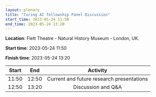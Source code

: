 ```yaml
---
layout: plenary
title: "Turing AI fellowship Panel Discussion"
start_time: 2023-05-24 11:50
end_time: 2023-05-24 13:20
---
```



**Location**: Flett Theatre - Natural History Museum - London, UK.

**Start time**: 2023-05-24 11:50

**Finish time**: 2023-05-24 13:20

| Start     | End      | Activity                                   |
|   :----:  |   :----: |   :----:                                   |
| 11:50     | 12:50    | Current and future research presentations  |
| 12:50     | 13:20    | Discussion and Q&A                         |

